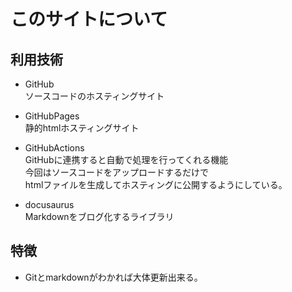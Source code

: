 # このサイトについて

## 利用技術

* GitHub  
  ソースコードのホスティングサイト
* GitHubPages  
  静的htmlホスティングサイト
* GitHubActions  
  GitHubに連携すると自動で処理を行ってくれる機能  
  今回はソースコードをアップロードするだけで  
  htmlファイルを生成してホスティングに公開するようにしている。

* docusaurus  
  Markdownをブログ化するライブラリ

## 特徴

* Gitとmarkdownがわかれば大体更新出来る。
